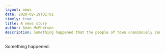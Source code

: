 ```yaml
---
layout: news
date: 2020-02-19T01:01
timely: true
title: A news story
author: Sean McPherson
description: Something happened that the people of town unanimously consider news.
---
```


Something happened.